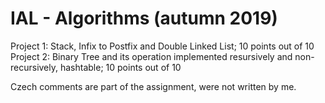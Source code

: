 # IAL - Algorithms (autumn 2019)
Project 1: Stack, Infix to Postfix and Double Linked List; 10 points out of 10
Project 2: Binary Tree and its operation implemented resursively and non-recursively, hashtable; 10 points out of 10

Czech comments are part of the assignment, were not written by me.

